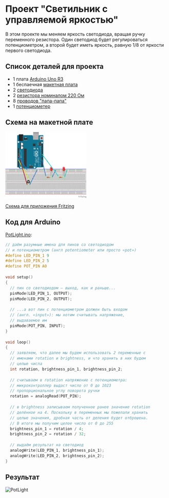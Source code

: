 # Проект "Светильник с управляемой яркостью"

В этом проекте мы меняем яркость светодиода, вращая ручку переменного резистора. Один светодиод будет регулироваться потенциометром, а второй будет иметь яркость, равную 1/8 от яркости первого светодиода.

## Список деталей для проекта

- 1 плата [Arduino Uno R3](../../articles/ArduinoComponents.md#arduino-uno-r3)
- 1 беспаечная [макетная плата](../../articles/ArduinoComponents.md#макетная-плата---breadboard-half)
- 2 [светодиода](../../articles/ArduinoComponents.md#светодиоды-5-мм---5-mm-led)
- 2 [резистора номиналом 220 Ом](../../articles/ArduinoComponents.md#резистор-220-ом---resistor-220-ω)
- 8 [проводов "папа-папа"](../../articles/ArduinoComponents.md#провод-папа-папа---wire-dad-dad)
- 1 [потенциометер](../../articles/ArduinoComponents.md#потенциометер---potentiometer)

## Схема на макетной плате

<img src="PotLight_МП.png" alt="Схема на макетной плате" width="50%"/>

[Схема для приложения Fritzing](PotLight.fzz)

## Код для Arduino

[PotLight.ino](PotLight.ino):

```c
// даём разумные имена для пинов со светодиодом
// и потенциометром (англ potentiometer или просто «pot»)
#define LED_PIN_1 9
#define LED_PIN_2 5
#define POT_PIN A0

void setup()
{
  // пин со светодиодом — выход, как и раньше...
  pinMode(LED_PIN_1, OUTPUT);
  pinMode(LED_PIN_2, OUTPUT);

  // ...а вот пин с потенциометром должен быть входом
  // (англ. «input»): мы хотим считывать напряжение,
  // выдаваемое им
  pinMode(POT_PIN, INPUT);
}

void loop()
{
  // заявляем, что далее мы будем использовать 2 переменные с
  // именами rotation и brightness, и что хранить в них будем
  // целые числа
  int rotation, brightness_pin_1, brightness_pin_2;

  // считываем в rotation напряжение с потенциометра:
  // микроконтроллер выдаст число от 0 до 1023
  // пропорциональное углу поворота ручки
  rotation = analogRead(POT_PIN);

  // в brightness записываем полученное ранее значение rotation
  // делённое на 4. Поскольку в переменных мы пожелали хранить
  // целые значения, дробная часть от деления будет отброшена.
  // В итоге мы получим целое число от 0 до 255
  brightness_pin_1 = rotation / 4;
  brightness_pin_2 = rotation / 32;

  // выдаём результат на светодиод
  analogWrite(LED_PIN_1, brightness_pin_1);
  analogWrite(LED_PIN_2, brightness_pin_2);
}
```

## Результат

![PotLight](PotLight.gif)
